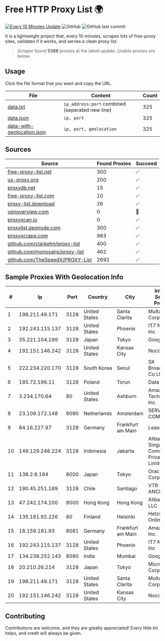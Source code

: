 
# Free HTTP Proxy List 🌍

[![Every 10 Minutes Update](https://github.com/mertguvencli/http-proxy-list/actions/workflows/main.yml/badge.svg?branch=main)](https://github.com/mertguvencli/http-proxy-list/actions/workflows/main.yml)
![GitHub](https://img.shields.io/github/license/mertguvencli/http-proxy-list)
![GitHub last commit](https://img.shields.io/github/last-commit/mertguvencli/http-proxy-list)

It is a lightweight project that, every 10 minutes, scrapes lots of free-proxy sites, validates if it works, and serves a clean proxy list.


> Scraper found **5388** proxies at the latest update. Usable proxies are below.

## Usage

Click the file format that you want and copy the URL.


|File|Content|Count|
|----|-------|-----|
|[data.txt](https://raw.githubusercontent.com/mertguvencli/http-proxy-list/main/proxy-list/data.txt)|`ip_address:port` combined (seperated new line)|325|
|[data.json](https://raw.githubusercontent.com/mertguvencli/http-proxy-list/main/proxy-list/data.json)|`ip, port`|325|
|[data-with-geolocation.json](https://raw.githubusercontent.com/mertguvencli/http-proxy-list/main/proxy-list/data-with-geolocation.json)|`ip, port, geolocation`|325|

## Sources

|Source|Found Proxies|Succeed|
|------|-------------|-------|
|[free-proxy-list.net](https://free-proxy-list.net)|300|✅|
|[us-proxy.org](https://www.us-proxy.org)|200|✅|
|[proxydb.net](http://proxydb.net)|15|✅|
|[free-proxy-list.com](https://free-proxy-list.com/?page=&port=&type%5B%5D=http&type%5B%5D=https&up_time=0&search=Search)|10|✅|
|[proxy-list.download](https://www.proxy-list.download/HTTP)|26|✅|
|[vpnoverview.com](https://vpnoverview.com/privacy/anonymous-browsing/free-proxy-servers)|0|🚫|
|[proxyscan.io](https://www.proxyscan.io)|0|✅|
|[proxylist.geonode.com](https://proxylist.geonode.com/api/proxy-list?limit=300&page=1&sort_by=lastChecked&sort_type=desc&protocols=http,https)|300|✅|
|[proxyscrape.com](https://api.proxyscrape.com/v2/?request=displayproxies&protocol=http&timeout=10000&country=all&ssl=all&anonymity=all)|983|✅|
|[github.com/clarketm/proxy-list](https://raw.githubusercontent.com/clarketm/proxy-list/master/proxy-list-raw.txt)|400|✅|
|[github.com/monosans/proxy-list](https://raw.githubusercontent.com/monosans/proxy-list/main/proxies/http.txt)|462|✅|
|[github.com/TheSpeedX/PROXY-List](https://raw.githubusercontent.com/TheSpeedX/PROXY-List/master/http.txt)|2692|✅|


## Sample Proxies With Geolocation Info

|#|Ip|Port|Country|City|Internet Service Provider|
|-|--|----|-------|----|-------------------------|
|1|198.211.49.171|3128|United States|Santa Clarita|Multacom Corporation|
|2|192.243.115.137|3128|United States|Phoenix|IT7 Networks Inc|
|3|35.221.104.199|3128|Japan|Tokyo|Google LLC|
|4|192.151.146.242|3128|United States|Kansas City|Nocix, LLC|
|5|222.234.220.170|3128|South Korea|Seoul|SK Broadband Co Ltd|
|6|185.72.196.11|3128|Poland|Torun|Data Space|
|7|3.234.170.64|80|United States|Ashburn|Amazon Technologies Inc.|
|8|23.109.172.148|9090|Netherlands|Amsterdam|SERVERS-COM|
|9|84.16.227.97|3128|Germany|Frankfurt am Main|Leaseweb DE|
|10|149.129.248.224|3128|Indonesia|Jakarta|Alibaba.com Singapore E-Commerce Private Limited|
|11|138.2.8.164|8000|Japan|Tokyo|Oracle Corporation|
|12|190.45.251.189|3128|Chile|Santiago|VTR BANDA ANCHA S.A.|
|13|47.242.174.100|8000|Hong Kong|Hong Kong|Alibaba.com LLC|
|14|135.181.92.226|80|Finland|Helsinki|Hetzner Online GmbH|
|15|18.159.181.93|8081|Germany|Frankfurt am Main|Amazon.com, Inc.|
|16|192.243.115.137|3128|United States|Phoenix|IT7 Networks Inc|
|17|134.238.252.143|8080|India|Mumbai|Google LLC|
|18|20.210.26.214|3128|Japan|Tokyo|Microsoft Corporation|
|19|198.211.49.171|3128|United States|Santa Clarita|Multacom Corporation|
|20|192.151.146.242|3128|United States|Kansas City|Nocix, LLC|



## Contributing

Contributions are welcome, and they are greatly appreciated! Every
little bit helps, and credit will always be given.

